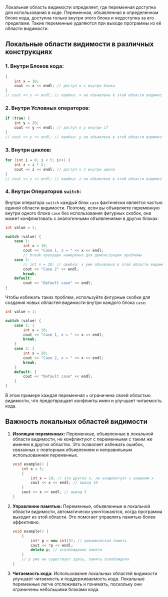Локальная область видимости определяет, где переменная доступна для использования в коде. Переменная, объявленная в определенном блоке кода, доступна только внутри этого блока и недоступна за его пределами. Такие переменные удаляются при выходе программы из её области видимости.

## Локальные области видимости в различных конструкциях

### 1. **Внутри Блоков кода:**

```cpp
{
    int x = 10;
    cout << x << endl; // доступ к x внутри блока
}
// cout << x << endl; // ошибка: x не объявлена в этой области видимости
```

### 2. **Внутри Условных операторов:**

```cpp
if (true) {
    int y = 20;
    cout << y << endl; // доступ к y внутри if
}
// cout << y << endl; // ошибка: y не объявлена в этой области видимости
```

### 3. **Внутри циклов:**

```cpp
for (int i = 0; i < 5; i++) {
    int z = i * 2;
    cout << z << endl; // доступ к z внутри цикла
}
// cout << z << endl; // ошибка: z не объявлена в этой области видимости
```

### 4. **Внутри Операторов `switch`:**

Внутри оператора `switch` каждый блок `case` фактически является частью единой области видимости. Поэтому, если вы объявляете переменную внутри одного блока `case` без использования фигурных скобок, она может конфликтовать с аналогичными объявлениями в других блоках:

```cpp
int value = 1;

switch (value) {
    case 1:
        int x = 10;
        cout << "Case 1, x = " << x << endl;
        // break пропущен намеренно для демонстрации проблемы
    case 2:
        // int x = 20; // ошибка: x уже объявлена в этой области видимости
        cout << "Case 2" << endl;
        break;
    default:
        cout << "Default case" << endl;
}
```

Чтобы избежать таких проблем, используйте фигурные скобки для создания новых областей видимости внутри каждого блока `case`:

```cpp
int value = 1;

switch (value) {
    case 1: {
        int x = 10;
        cout << "Case 1, x = " << x << endl;
        break;
    }
    case 2: {
        int x = 20;
        cout << "Case 2, x = " << x << endl;
        break;
    }
    default: {
        cout << "Default case" << endl;
    }
}
```

В этом примере каждая переменная `x` ограничена своей областью видимости, что предотвращает конфликты имен и улучшает читаемость кода.

## Важность локальных областей видимости

1. **Изоляция переменных:**
   Переменные, объявленные в локальной области видимости, не конфликтуют с переменными с таким же именем в других областях. Это позволяет избежать ошибок, связанных с повторным объявлением и неправильным использованием переменных.

   ```cpp
   void example() {
       int x = 5;
       {
           int x = 10; // это другое x, не конфликтует с внешним x
           cout << x << endl; // вывод 10
       }
       cout << x << endl; // вывод 5
   }
   ```

2. **Управление памятью:**
   Переменные, объявленные в локальной области видимости, автоматически уничтожаются, когда программа выходит из этой области. Это помогает управлять памятью более эффективно.

   ```cpp
   void example() {
       {
           int* p = new int(5); // динамическая память
           cout << *p << endl;
           delete p; // освобождение памяти
       }
       // p уже не существует здесь, память освобождена
   }
   ```

3. **Читаемость кода:**
   Использование локальных областей видимости улучшает читаемость и поддерживаемость кода. Локальные переменные легче отслеживать и понимать, поскольку они ограничены небольшими блоками кода.
